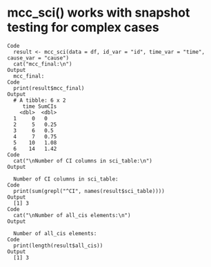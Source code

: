 # mcc_sci() works with snapshot testing for complex cases

    Code
      result <- mcc_sci(data = df, id_var = "id", time_var = "time", cause_var = "cause")
      cat("mcc_final:\n")
    Output
      mcc_final:
    Code
      print(result$mcc_final)
    Output
      # A tibble: 6 x 2
         time SumCIs
        <dbl>  <dbl>
      1     0   0   
      2     5   0.25
      3     6   0.5 
      4     7   0.75
      5    10   1.08
      6    14   1.42
    Code
      cat("\nNumber of CI columns in sci_table:\n")
    Output
      
      Number of CI columns in sci_table:
    Code
      print(sum(grepl("^CI", names(result$sci_table))))
    Output
      [1] 3
    Code
      cat("\nNumber of all_cis elements:\n")
    Output
      
      Number of all_cis elements:
    Code
      print(length(result$all_cis))
    Output
      [1] 3

